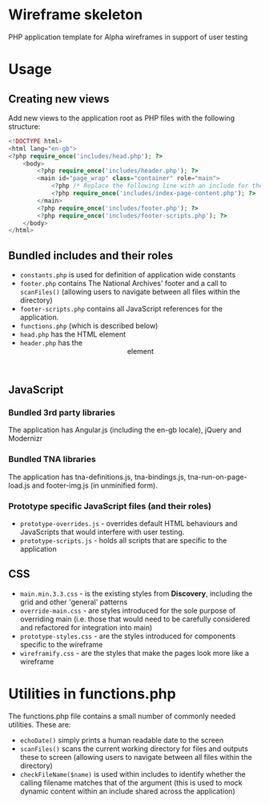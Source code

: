 # Wireframe skeleton

PHP application template for Alpha wireframes in support of user testing

# Usage

## Creating new views

Add new views to the application root as PHP files with the following structure:

```php
<!DOCTYPE html>
<html lang="en-gb">
<?php require_once('includes/head.php'); ?>
    <body>
        <?php require_once('includes/header.php'); ?>
        <main id="page_wrap" class="container" role="main">
            <?php /* Replace the following line with an include for the page content */ ?>
            <?php require_once('includes/index-page-content.php'); ?>
        </main>
        <?php require_once('includes/footer.php'); ?>
        <?php require_once('includes/footer-scripts.php'); ?>
    </body>
</html>
```

## Bundled includes and their roles

* ``` constants.php ``` is used for definition of application wide constants
* ``` footer.php ``` contains The National Archives' footer and a call to ``` scanFiles() ``` (allowing users to navigate between all files within the directory)
* ``` footer-scripts.php ``` contains all JavaScript references for the application.
* ``` functions.php ``` (which is described below)
* ``` head.php ``` has the HTML <head> element
* ``` header.php ``` has the <header> element

## JavaScript

### Bundled 3rd party libraries
The application has Angular.js (including the en-gb locale), jQuery and Modernizr

### Bundled TNA libraries
The application has tna-definitions.js, tna-bindings.js, tna-run-on-page-load.js and footer-img.js (in unminified form).

### Prototype specific JavaScript files (and their roles)
* ```prototype-overrides.js``` - overrides default HTML behaviours and JavaScripts that would interfere with user testing.
* ```prototype-scripts.js``` - holds all scripts that are specific to the application

## CSS
* ```main.min.3.3.css``` - is the existing styles from **Discovery**, including the grid and other 'general' patterns
* ```override-main.css``` - are styles introduced for the sole purpose of overriding main (i.e. those that would need to be carefully considered and refactored for integration into main)
* ```prototype-styles.css``` - are the styles introduced for components specific to the wireframe
* ```wireframify.css``` - are the styles that make the pages look more like a wireframe

# Utilities in functions.php

The functions.php file contains a small number of commonly needed utilities. These are:

* ``` echoDate() ``` simply prints a human readable date to the screen
* ``` scanFiles() ``` scans the current working directory for files and outputs these to screen (allowing users to navigate between all files within the directory)
* ``` checkFileName($name) ``` is used within includes to identify whether the calling filename matches that of the argument (this is used to mock dynamic content within an include shared across the application)




